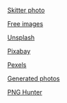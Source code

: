 <a href="https://skitterphoto.com/">Skitter photo</a>

<a href="https://www.freeimages.com/">Free images</a>

<a href="https://unsplash.com/">Unsplash</a>

<a href="https://pixabay.com/">Pixabay</a>

<a href="https://www.pexels.com/">Pexels</a>

<a href="https://generated.photos/">Generated photos</a>

<a href="https://pnghunter.com/">PNG Hunter</a>

